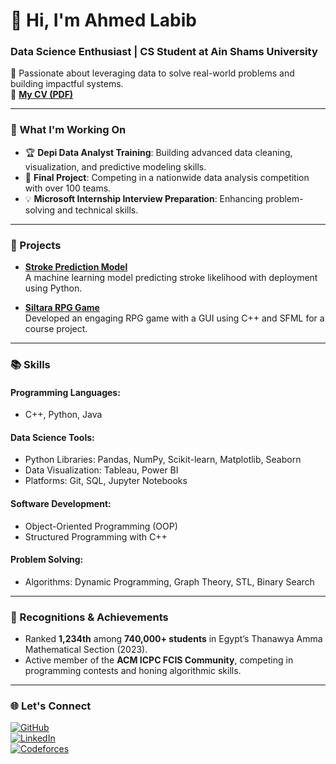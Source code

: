 # 👋 Hi, I'm Ahmed Labib  

### Data Science Enthusiast | CS Student at Ain Shams University  
🚀 Passionate about leveraging data to solve real-world problems and building impactful systems.  
📄 **[My CV (PDF)](https://github.com/Ahmed-Labib/Ahmed-Labib-CV/blob/main/Ahmed_CV_2025___Jun.pdf)**  

---

### 🔭 What I'm Working On  
- 🏆 **Depi Data Analyst Training**: Building advanced data cleaning, visualization, and predictive modeling skills.  
- 🤖 **Final Project**: Competing in a nationwide data analysis competition with over 100 teams.  
- 💡 **Microsoft Internship Interview Preparation**: Enhancing problem-solving and technical skills.  

---

### 💼 Projects  

- **[Stroke Prediction Model](https://github.com/ahmedlapip/APPLAI_PROJECT)**  
  A machine learning model predicting stroke likelihood with deployment using Python.  

- **[Siltara RPG Game](https://github.com/AnsElwkel/SP___Project)**  
  Developed an engaging RPG game with a GUI using C++ and SFML for a course project.  

---

### 📚 Skills  

#### Programming Languages:  
- C++, Python, Java  

#### Data Science Tools:  
- Python Libraries: Pandas, NumPy, Scikit-learn, Matplotlib, Seaborn  
- Data Visualization: Tableau, Power BI  
- Platforms: Git, SQL, Jupyter Notebooks  

#### Software Development:  
- Object-Oriented Programming (OOP)  
- Structured Programming with C++  

#### Problem Solving:  
- Algorithms: Dynamic Programming, Graph Theory, STL, Binary Search  

---

### 🌟 Recognitions & Achievements  
- Ranked **1,234th** among **740,000+ students** in Egypt’s Thanawya Amma Mathematical Section (2023).  
- Active member of the **ACM ICPC FCIS Community**, competing in programming contests and honing algorithmic skills.  

---

### 🌐 Let's Connect  
[![GitHub](https://img.shields.io/badge/GitHub-Ahmed--Labib-black)](https://github.com/Ahmed-Labib)  
[![LinkedIn](https://img.shields.io/badge/LinkedIn-Ahmed--Labib-blue)](https://linkedin.com/in/ahmed-labib)  
[![Codeforces](https://img.shields.io/badge/Codeforces-Oak-orange)](https://codeforces.com/profile/-Oak-)  
